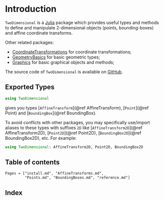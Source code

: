 # Introduction

`TwoDimensional` is a [Julia](https://julialang.org/) package which provides
useful types and methods to define and manipulate 2-dimensional objects
(points, bounding-boxes) and affine coordinate transforms.

Other related packages:
- [CoordinateTransformations](https://github.com/FugroRoames/CoordinateTransformations.jl)
  for coordinate transformations;
- [GeometryBasics](https://github.com/JuliaGeometry/GeometryBasics.jl) for
  basic geometric types;
- [Graphics](https://github.com/JuliaGraphics/Graphics.jl) for basic graphical
  objects and methods;

The source code of `TwoDimensional` is available on
[GitHub](https://github.com/emmt/TwoDimensional.jl).


## Exported Types

```julia
using TwoDimensional
```

gives you types [`AffineTransform`](@ref AffineTransform), [`Point`](@ref
Point) and [`BoundingBox`](@ref BoundingBox).

To avoid conflicts with other packages, you may specifically use/import
aliases to these types with suffixes `2D` like [`AffineTransform2D`](@ref
AffineTransform2D), [`Point2D`](@ref Point2D), [`BoundingBox2D`](@ref
BoundingBox2D), etc. For example:

```julia
using TwoDimensional: AffineTransform2D, Point2D, BoundingBox2D
```

## Table of contents

```@contents
Pages = ["install.md", "AffineTransforms.md",
         "Points.md", "BoundingBoxes.md", "reference.md"]
```

## Index

```@index
```
